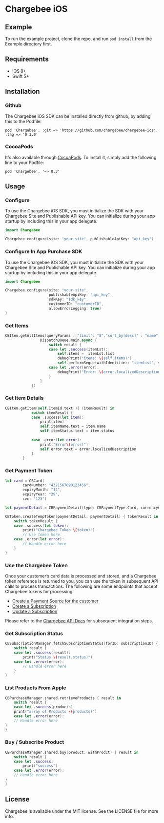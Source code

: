 # Chargebee iOS

## Example

To run the example project, clone the repo, and run `pod install` from the Example directory first.

## Requirements
- iOS 8+
- Swift 5+

## Installation

### Github
The Chargebee iOS SDK can be installed directly from github, by adding this to the Podfile:

    pod 'Chargebee', :git => 'https://github.com/chargebee/chargebee-ios', :tag => '0.3.0'

### CocoaPods

It's also available through [CocoaPods](https://cocoapods.org/pods/Chargebee). To install
it, simply add the following line to your Podfile:

    pod 'Chargebee', '~> 0.3'


## Usage

### Configure
To use the Chargebee iOS SDK, you must initialize the SDK with your Chargebee Site and Publishable API key. You can initialize during your app startup by including this in your app delegate.

```swift
import Chargebee

Chargebee.configure(site: "your-site", publishableApiKey: "api_key")

```


### Configure In App Purchase SDK
To use the Chargebee iOS SDK, you must initialize the SDK with your Chargebee Site and Publishable API key. You can initialize during your app startup by including this in your app delegate.

```swift
import Chargebee

Chargebee.configure(site: "your-site",
                    publishableApiKey: "api_key",
                    sdkKey: "sdk_key",
                    customerID: "customerID",
                    allowErrorLogging: true)
}

```


### Get Items

```swift
CBItem.getAllItems(queryParams :["limit": "8","sort_by[desc]" : "name"], completion:  { result in
                DispatchQueue.main.async {
                    switch result {
                    case let .success(itemLst):
                        self.items =  itemLst.list
                        debugPrint("items: \(self.items)")
                        self.performSegue(withIdentifier: "itemList", sender: self)
                    case let .error(error):
                        debugPrint("Error: \(error.localizedDescription)")
                    }
                }
            })
```

### Get Item Details

```swift
CBItem.getItem(self.ItemId.text!){ (itemResult) in
            switch itemResult {
            case .success(let item):
                print(item)
                self.itemName.text = item.name
                self.itemStatus.text = item.status
                
            case .error(let error):
                print("Error\(error)")
                self.error.text = error.localizedDescription
            }
        }
```


### Get Payment Token
```swift
let card = CBCard(
        cardNumber: "4321567890123456",
        expiryMonth: "12",
        expiryYear: "29",
        cvc: "123")

let paymentDetail = CBPaymentDetail(type: CBPaymentType.Card, currencyCode: "USD", card: card)

CBToken.createTempToken(paymentDetail: paymentDetail) { tokenResult in
    switch tokenResult {
    case .success(let token):
        print("Chargebee Token \(token)")
        // Use token here
    case .error(let error):
        // Handle error here
    }
}
```
### Use the Chargebee Token

Once your customer’s card data is processed and stored, and a Chargebee token reference is returned to you, you can use the token in subsequent API calls to process transactions. The following are some endpoints that accept Chargebee tokens for processing.

- [Create a Payment Source for the customer](https://apidocs.chargebee.com/docs/api/payment_sources#create_using_chargebee_token)
- [Create a Subscription](https://apidocs.chargebee.com/docs/api/subscriptions#create_a_subscription)
- [Update a Subscription](https://apidocs.chargebee.com/docs/api/subscriptions#update_a_subscription)

Please refer to the [Chargebee API Docs](https://apidocs.chargebee.com/docs/api) for subsequent integration steps.

### Get Subscription Status
```swift
CBSubscriptionManager.fetchSubscriptionStatus(forID: subscriptionID) { result in
    switch result {
    case let .success(result):
        print("Status \(result.status)")
    case let .error(error):
        // Handle error here
    }
}
```
### List Products From Apple
```swift
CBPurchaseManager.shared.retrieveProducts { result in
    switch result {
    case let .success(products):
    print("array of Products \(products)")
    case let .error(error):
    // Handle error here
}
}
```

### Buy / Subscribe  Product
```swift
CBPurchaseManager.shared.buy(product: withProdct) { result in
    switch result {
    case let .success:
        print("success")
    case let .error(error):
    // Handle error here
}
}
```



## License

Chargebee is available under the MIT license. See the LICENSE file for more info.
